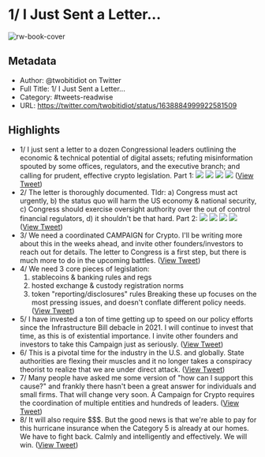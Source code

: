 # 1/ I Just Sent a Letter...

![rw-book-cover](https://pbs.twimg.com/profile_images/1574392800963174402/mea0sjf2.jpg)

## Metadata
- Author: @twobitidiot on Twitter
- Full Title: 1/ I Just Sent a Letter...
- Category: #tweets-readwise
- URL: https://twitter.com/twobitidiot/status/1638884999922581509

## Highlights
- 1/ I just sent a letter to a dozen Congressional leaders outlining the economic & technical potential of digital assets; refuting misinformation spouted by some offices, regulators, and the executive branch; and calling for prudent, effective crypto legislation.
  Part 1: 
  ![](https://pbs.twimg.com/media/Fr589KnXwAEC0_v.jpg) 
  ![](https://pbs.twimg.com/media/Fr59ADrX0AIvrrl.jpg) 
  ![](https://pbs.twimg.com/media/Fr59CmLXoAMZ04W.jpg) 
  ![](https://pbs.twimg.com/media/Fr59FXGXwAIJGEI.jpg) ([View Tweet](https://twitter.com/twobitidiot/status/1638884999922581509))
- 2/ The letter is thoroughly documented.
  Tldr: a) Congress must act urgently, b) the status quo will harm the US economy & national security, c) Congress should exercise oversight authority over the out of control financial regulators, d) it shouldn't be that hard.
  Part 2: 
  ![](https://pbs.twimg.com/media/Fr59iiWWwAAXdOY.jpg) 
  ![](https://pbs.twimg.com/media/Fr59kk9WwAAMSFd.jpg) 
  ![](https://pbs.twimg.com/media/Fr59nCCXgAEvhfU.jpg) 
  ![](https://pbs.twimg.com/media/Fr59pZcWYAERWjb.jpg) ([View Tweet](https://twitter.com/twobitidiot/status/1638885484062470145))
- 3/ We need a coordinated CAMPAIGN for Crypto.
  I'll be writing more about this in the weeks ahead, and invite other founders/investors to reach out for details.
  The letter to Congress is a first step, but there is much more to do in the upcoming battles. ([View Tweet](https://twitter.com/twobitidiot/status/1638885889278636042))
- 4/ We need 3 core pieces of legislation:
  1) stablecoins & banking rules and regs
  2) hosted exchange & custody registration norms
  3) token "reporting/disclosures" rules
  Breaking these up focuses on the most pressing issues, and doesn't conflate different policy needs. ([View Tweet](https://twitter.com/twobitidiot/status/1638886391454003200))
- 5/ I have invested a ton of time getting up to speed on our policy efforts since the Infrastructure Bill debacle in 2021.
  I will continue to invest that time, as this is of existential importance.
  I invite other founders and investors to take this Campaign just as seriously. ([View Tweet](https://twitter.com/twobitidiot/status/1638886674032889858))
- 6/ This is a pivotal time for the industry in the U.S. and globally. State authorities are flexing their muscles and it no longer takes a conspiracy theorist to realize that we are under direct attack. ([View Tweet](https://twitter.com/twobitidiot/status/1638886766361944064))
- 7/ Many people have asked me some version of "how can I support this cause?" and frankly there hasn't been a great answer for individuals and small firms.
  That will change very soon.
  A Campaign for Crypto requires the coordination of multiple entities and hundreds of leaders. ([View Tweet](https://twitter.com/twobitidiot/status/1638886847697780737))
- 8/ It will also require $$$. But the good news is that we're able to pay for this hurricane insurance when the Category 5 is already at our homes.
  We have to fight back. Calmly and intelligently and effectively. 
  We will win. ([View Tweet](https://twitter.com/twobitidiot/status/1638886933739839488))
